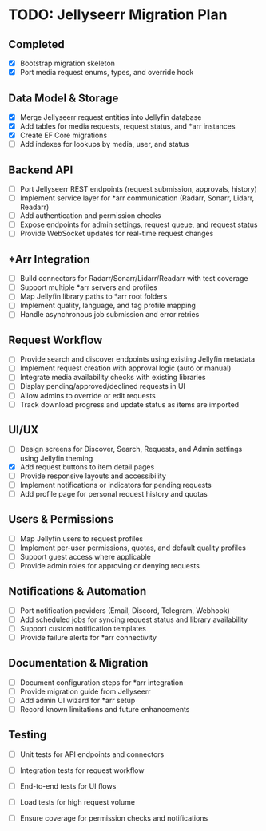 # TODO: Jellyseerr Migration Plan

## Completed
- [x] Bootstrap migration skeleton
- [x] Port media request enums, types, and override hook

## Data Model & Storage
- [x] Merge Jellyseerr request entities into Jellyfin database
- [x] Add tables for media requests, request status, and *arr instances
- [x] Create EF Core migrations
- [ ] Add indexes for lookups by media, user, and status

## Backend API
- [ ] Port Jellyseerr REST endpoints (request submission, approvals, history)
- [ ] Implement service layer for *arr communication (Radarr, Sonarr, Lidarr, Readarr)
- [ ] Add authentication and permission checks
- [ ] Expose endpoints for admin settings, request queue, and request status
- [ ] Provide WebSocket updates for real-time request changes

## *Arr Integration
- [ ] Build connectors for Radarr/Sonarr/Lidarr/Readarr with test coverage
- [ ] Support multiple *arr servers and profiles
- [ ] Map Jellyfin library paths to *arr root folders
- [ ] Implement quality, language, and tag profile mapping
- [ ] Handle asynchronous job submission and error retries

## Request Workflow
- [ ] Provide search and discover endpoints using existing Jellyfin metadata
- [ ] Implement request creation with approval logic (auto or manual)
- [ ] Integrate media availability checks with existing libraries
- [ ] Display pending/approved/declined requests in UI
- [ ] Allow admins to override or edit requests
- [ ] Track download progress and update status as items are imported

## UI/UX
- [ ] Design screens for Discover, Search, Requests, and Admin settings using Jellyfin theming
- [x] Add request buttons to item detail pages
- [ ] Provide responsive layouts and accessibility
- [ ] Implement notifications or indicators for pending requests
- [ ] Add profile page for personal request history and quotas

## Users & Permissions
- [ ] Map Jellyfin users to request profiles
- [ ] Implement per-user permissions, quotas, and default quality profiles
- [ ] Support guest access where applicable
- [ ] Provide admin roles for approving or denying requests

## Notifications & Automation
- [ ] Port notification providers (Email, Discord, Telegram, Webhook)
- [ ] Add scheduled jobs for syncing request status and library availability
- [ ] Support custom notification templates
- [ ] Provide failure alerts for *arr connectivity

## Documentation & Migration
- [ ] Document configuration steps for *arr integration
- [ ] Provide migration guide from Jellyseerr
- [ ] Add admin UI wizard for *arr setup
- [ ] Record known limitations and future enhancements

## Testing
- [ ] Unit tests for API endpoints and connectors
- [ ] Integration tests for request workflow
- [ ] End-to-end tests for UI flows
- [ ] Load tests for high request volume
- [ ] Ensure coverage for permission checks and notifications

